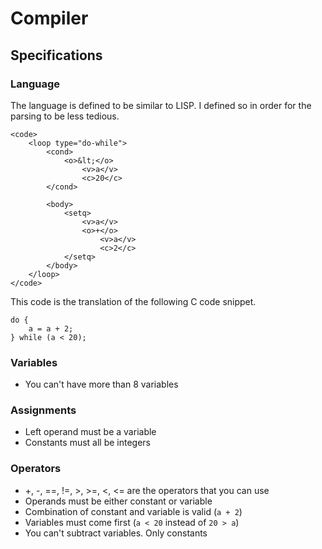 # Compiler

## Specifications
### Language
The language is defined to be similar to LISP. I defined so in order for the
parsing to be less tedious.

    
    <code>
        <loop type="do-while">
            <cond>
                <o>&lt;</o>
                    <v>a</v>
                    <c>20</c>
            </cond>

            <body>
                <setq>
                    <v>a</v>
                    <o>+</o>
                        <v>a</v>
                        <c>2</c>
                </setq>
            </body>
        </loop>
    </code>

This code is the translation of the following C code snippet.

    do {
        a = a + 2;
    } while (a < 20);

### Variables
* You can't have more than 8 variables

### Assignments
* Left operand must be a variable
* Constants must all be integers

### Operators
* +, -, ==, !=, >, >=, <, <= are the operators that you can use
* Operands must be either constant or variable
* Combination of constant and variable is valid (`a + 2`)
* Variables must come first (`a < 20` instead of `20 > a`)
* You can't subtract variables. Only constants
